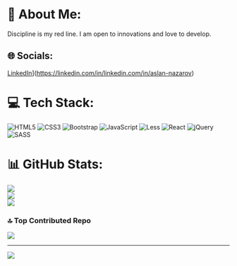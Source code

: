 # 💫 About Me:
Discipline is my red line. I am open to innovations and love to develop.


## 🌐 Socials:
[LinkedIn](https://img.shields.io/badge/LinkedIn-%230077B5.svg?logo=linkedin&logoColor=white)](https://linkedin.com/in/linkedin.com/in/aslan-nazarov)

# 💻 Tech Stack:
![HTML5](https://img.shields.io/badge/html5-%23E34F26.svg?style=for-the-badge&logo=html5&logoColor=white) ![CSS3](https://img.shields.io/badge/css3-%231572B6.svg?style=for-the-badge&logo=css3&logoColor=white) ![Bootstrap](https://img.shields.io/badge/bootstrap-%23563D7C.svg?style=for-the-badge&logo=bootstrap&logoColor=white) ![JavaScript](https://img.shields.io/badge/javascript-%23323330.svg?style=for-the-badge&logo=javascript&logoColor=%23F7DF1E) ![Less](https://img.shields.io/badge/less-2B4C80?style=for-the-badge&logo=less&logoColor=white) ![React](https://img.shields.io/badge/react-%2320232a.svg?style=for-the-badge&logo=react&logoColor=%2361DAFB) ![jQuery](https://img.shields.io/badge/jquery-%230769AD.svg?style=for-the-badge&logo=jquery&logoColor=white) ![SASS](https://img.shields.io/badge/SASS-hotpink.svg?style=for-the-badge&logo=SASS&logoColor=white)
# 📊 GitHub Stats:
![](https://github-readme-stats.vercel.app/api?username=Aslan0N&theme=dark&hide_border=false&include_all_commits=true&count_private=false)<br/>
![](https://github-readme-streak-stats.herokuapp.com/?user=Aslan0N&theme=dark&hide_border=false)<br/>
![](https://github-readme-stats.vercel.app/api/top-langs/?username=Aslan0N&theme=dark&hide_border=false&include_all_commits=true&count_private=false&layout=compact)

### 🔝 Top Contributed Repo
![](https://github-contributor-stats.vercel.app/api?username=Aslan0N&limit=5&theme=dark&combine_all_yearly_contributions=true)

---
[![](https://visitcount.itsvg.in/api?id=Aslan0N&icon=0&color=0)](https://visitcount.itsvg.in)

<!-- Proudly created with GPRM ( https://gprm.itsvg.in ) -->
